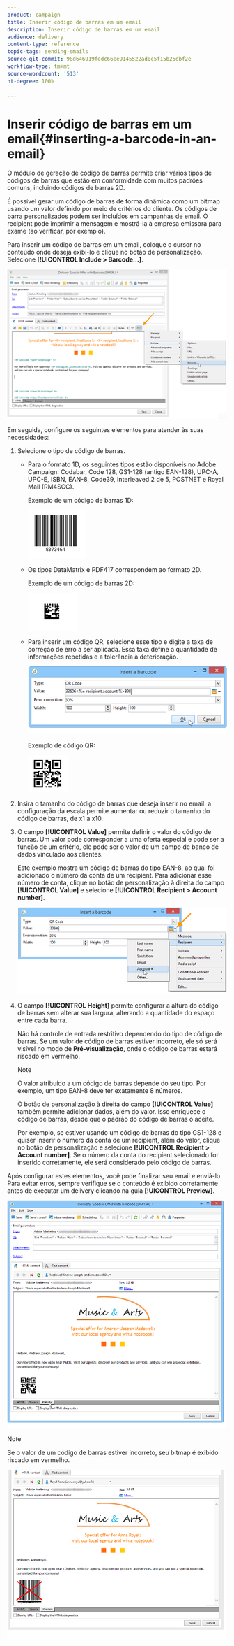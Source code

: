 ```yaml
---
product: campaign
title: Inserir código de barras em um email
description: Inserir código de barras em um email
audience: delivery
content-type: reference
topic-tags: sending-emails
source-git-commit: 98d646919fedc66ee9145522ad0c5f15b25dbf2e
workflow-type: tm+mt
source-wordcount: '513'
ht-degree: 100%

---
```



# Inserir código de barras em um email{#inserting-a-barcode-in-an-email}

O módulo de geração de código de barras permite criar vários tipos de códigos de barras que estão em conformidade com muitos padrões comuns, incluindo códigos de barras 2D.

É possível gerar um código de barras de forma dinâmica como um bitmap usando um valor definido por meio de critérios do cliente. Os códigos de barra personalizados podem ser incluídos em campanhas de email. O recipient pode imprimir a mensagem e mostrá-la à empresa emissora para exame (ao verificar, por exemplo).

Para inserir um código de barras em um email, coloque o cursor no conteúdo onde deseja exibi-lo e clique no botão de personalização. Selecione **[!UICONTROL Include > Barcode...]**.

![](assets/barcode_insert_14.png)

Em seguida, configure os seguintes elementos para atender às suas necessidades:

1. Selecione o tipo de código de barras.

   * Para o formato 1D, os seguintes tipos estão disponíveis no Adobe Campaign: Codabar, Code 128, GS1-128 (antigo EAN-128), UPC-A, UPC-E, ISBN, EAN-8, Code39, Interleaved 2 de 5, POSTNET e Royal Mail (RM4SCC).

      Exemplo de um código de barras 1D:

      ![](assets/barcode_insert_08.png)

   * Os tipos DataMatrix e PDF417 correspondem ao formato 2D.

      Exemplo de um código de barras 2D:

      ![](assets/barcode_insert_09.png)

   * Para inserir um código QR, selecione esse tipo e digite a taxa de correção de erro a ser aplicada. Essa taxa define a quantidade de informações repetidas e a tolerância à deterioração.

      ![](assets/barcode_insert_06.png)

      Exemplo de código QR:

      ![](assets/barcode_insert_12.png)

1. Insira o tamanho do código de barras que deseja inserir no email: a configuração da escala permite aumentar ou reduzir o tamanho do código de barras, de x1 a x10.
1. O campo **[!UICONTROL Value]** permite definir o valor do código de barras. Um valor pode corresponder a uma oferta especial e pode ser a função de um critério, ele pode ser o valor de um campo de banco de dados vinculado aos clientes.

   Este exemplo mostra um código de barras do tipo EAN-8, ao qual foi adicionado o número da conta de um recipient. Para adicionar esse número de conta, clique no botão de personalização à direita do campo **[!UICONTROL Value]** e selecione **[!UICONTROL Recipient > Account number]**.

   ![](assets/barcode_insert_15.png)

1. O campo **[!UICONTROL Height]** permite configurar a altura do código de barras sem alterar sua largura, alterando a quantidade do espaço entre cada barra.

   Não há controle de entrada restritivo dependendo do tipo de código de barras. Se um valor de código de barras estiver incorreto, ele só será visível no modo de **Pré-visualização**, onde o código de barras estará riscado em vermelho.

   >[!NOTE]
   >
   >O valor atribuído a um código de barras depende do seu tipo. Por exemplo, um tipo EAN-8 deve ter exatamente 8 números.
   >
   >O botão de personalização à direita do campo **[!UICONTROL Value]** também permite adicionar dados, além do valor. Isso enriquece o código de barras, desde que o padrão do código de barras o aceite.
   >
   >Por exemplo, se estiver usando um código de barras do tipo GS1-128 e quiser inserir o número da conta de um recipient, além do valor, clique no botão de personalização e selecione **[!UICONTROL Recipient > Account number]**. Se o número da conta do recipient selecionado for inserido corretamente, ele será considerado pelo código de barras.

Após configurar estes elementos, você pode finalizar seu email e enviá-lo. Para evitar erros, sempre verifique se o conteúdo é exibido corretamente antes de executar um delivery clicando na guia **[!UICONTROL Preview]**.

![](assets/barcode_insert_10.png)

>[!NOTE]
>
>Se o valor de um código de barras estiver incorreto, seu bitmap é exibido riscado em vermelho.

![](assets/barcode_insert_11.png)
